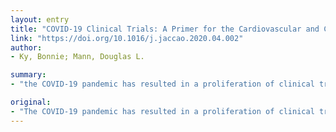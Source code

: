 ```yaml
---
layout: entry
title: "COVID-19 Clinical Trials: A Primer for the Cardiovascular and Cardio-Oncology Communities"
link: "https://doi.org/10.1016/j.jaccao.2020.04.002"
author:
- Ky, Bonnie; Mann, Douglas L.

summary:
- "the COVID-19 pandemic has resulted in a proliferation of clinical trials. The overwhelming majority of cardiovascular and cancer patients are at increased risk for SARS-CoV-2 infection. Many of the therapeutic agents that are being used are repurposed treatments for influenza, drugs that were not effective in Ebola patients, or treatments for malaria that were developed decades ago. Cardio and cardio-oncology physicians are on the frontline providing care to patients."

original:
- "The COVID-19 pandemic has resulted in a proliferation of clinical trials that are designed to slow the spread of SARS-CoV-2, the virus that causes COVID-19. The overwhelming majority of cardiovascular and cancer patients are at increased risk for SARS-CoV-2 infection; accordingly, the cardiovascular and cardio-oncology communities are playing a major role in caring for COVID-19 patients. Many of the therapeutic agents that are being used to treat patients with COVID-19 are repurposed treatments for influenza, drugs that were not effective in Ebola patients, or treatments for malaria that were developed decades ago, and are unlikely to be familiar to the cardiovascular and cardio-oncology communities. Here we have provided a foundation for cardiovascular and cardio-oncology physicians who are on the frontline providing care to COVID-19 patients, so that they can better understand the emerging cardiovascular epidemiology of COVID-19, as well as the biological rationale for the clinical trials that are ongoing for the treatment of COVID-19 patients."
---
```


